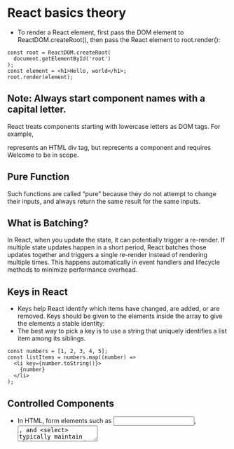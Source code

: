 # React basics theory

- To render a React element, first pass the DOM element to ReactDOM.createRoot(), then pass the React element to root.render():
```
const root = ReactDOM.createRoot(
  document.getElementById('root')
);
const element = <h1>Hello, world</h1>;
root.render(element);
```

## Note: Always start component names with a capital letter.

React treats components starting with lowercase letters as DOM tags. For example, <div /> represents an HTML div tag, but <Welcome /> 
represents a component and requires Welcome to be in scope.

## Pure Function
Such functions are called “pure” because they do not attempt to change their inputs, and always return the same result for the same inputs.

## What is Batching?
In React, when you update the state, it can potentially trigger a re-render. If multiple state updates happen in a short period, 
React batches those updates together and triggers a single re-render instead of rendering multiple times.
This happens automatically in event handlers and lifecycle methods to minimize performance overhead.

## Keys in React
- Keys help React identify which items have changed, are added, or are removed. Keys should be given to the elements inside the array to give the elements a stable identity:
- The best way to pick a key is to use a string that uniquely identifies a list item among its siblings.
  
```
const numbers = [1, 2, 3, 4, 5];
const listItems = numbers.map((number) =>
  <li key={number.toString()}>
    {number}
  </li>
);
```

## Controlled Components

- In HTML, form elements such as <input>, <textarea>, and <select> typically maintain their own state and update it based on user input.
- So, to handle these , we can use "useState" hoooks, to maintain the state, such that all these are totally controlled by react, when ever user type any thing.

- Whenever we have to deal with forms in react either we can go with Controlled or Un-Controlled method
  or 
- We can use some other library like "Formik" to take care all the "setState" for every input.

## what do you understand by Accessibility ?
- Web accessibility (also referred to as a11y) is the design and creation of websites that can be used by everyone.
































